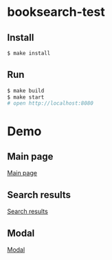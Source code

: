 # booksearch-test

## Install

```sh
$ make install
```

## Run

```sh
$ make build
$ make start
# open http://localhost:8080
```

# Demo

## Main page
[Main page](https://i.imgur.com/Gofy8uc.jpg)

## Search results
[Search results](https://i.imgur.com/dX12lsy.jpg)

## Modal
[Modal](https://i.imgur.com/JFAt9Yc.jpg)
